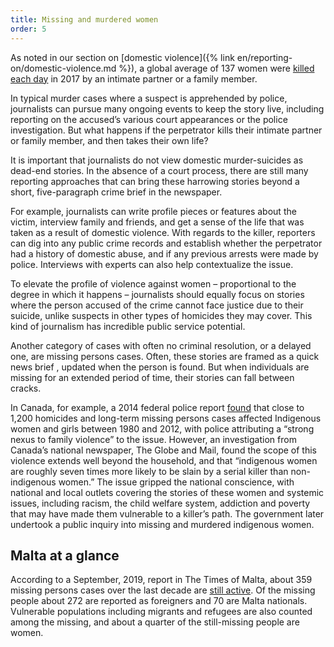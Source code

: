 ```yaml
---
title: Missing and murdered women
order: 5
---
```


As noted in our section on [domestic violence]({% link en/reporting-on/domestic-violence.md %}), a global average of 137 women were [killed each day](https://www.unodc.org/documents/data-and-analysis/GSH2018/GSH18_Gender-related_killing_of_women_and_girls.pdf) in 2017 by an intimate partner or a family member.

In typical murder cases where a suspect is apprehended by police, journalists can pursue many ongoing events to keep the story live, including reporting on the accused’s various court appearances or the police investigation. But what happens if the perpetrator kills their intimate partner or family member, and then takes their own life?  

It is important that journalists do not view domestic murder-suicides as dead-end stories. In the absence of a court process, there are still many reporting approaches that can bring these harrowing stories beyond a short, five-paragraph crime brief in the newspaper. 

For example, journalists can write profile pieces or features about the victim, interview family and friends, and get a sense of the life that was taken as a result of domestic violence. With regards to the killer, reporters can dig into any public crime records and establish whether the perpetrator had a history of domestic abuse, and if any previous arrests were made by police. Interviews with experts can also help contextualize the issue. 

To elevate the profile of violence against women – proportional to the degree in which it happens  – journalists should equally focus on stories where the person accused of the crime cannot face justice due to their suicide, unlike suspects in other types of homicides they may cover. This kind of journalism has incredible public service potential.

Another category of cases with often no criminal resolution, or a delayed one, are missing persons cases. Often, these stories are framed as a quick news brief , updated when the person is found. But when individuals are missing for an extended period of time, their stories can fall between cracks. 

In Canada, for example, a 2014 federal police report [found](https://www.theglobeandmail.com/news/national/nine-things-to-know-about-the-national-inquiry-into-missing-and-murdered-indigenous-women/article31654434/) that close to 1,200 homicides and long-term missing persons cases affected Indigenous women and girls between 1980 and 2012, with police attributing a “strong nexus to family violence” to the issue. However, an investigation from Canada’s national newspaper, The Globe and Mail, found the scope of this violence extends well beyond the household, and that “indigenous women are roughly seven times more likely to be slain by a serial killer than non-indigenous women.” The issue gripped the national conscience, with national and local outlets covering the stories of these women and systemic issues, including racism, the child welfare system, addiction and poverty that may have made them vulnerable to a killer’s path. The government later undertook a public inquiry into missing and murdered indigenous women. 

## Malta at a glance

According to a September, 2019, report in The Times of Malta, about 359 missing persons cases over the last decade are [still active](https://timesofmalta.com/articles/view/nearly-70-maltese-are-still-missing-from-last-decade.732706). Of the missing people about 272 are reported as foreigners and 70 are Malta nationals. Vulnerable populations including migrants and refugees are also counted among the missing, and about a quarter of the still-missing people are women. 
